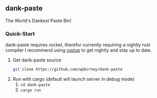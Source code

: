 ## dank-paste

The World's Dankest Paste Bin!

### Quick-Start

dank-paste requires rocket, therefor currently requiring a nightly rust compiler
I recommend using [rustup](https://www.rustup.rs/) to get nightly and stay up to date.

1. Get dank-paste source
   ```bash
   git clone https://github.com/wpbirney/dank-paste
   ```
2. Run with cargo (default will launch server in debug mode)
   1. `cd dank-paste`
   2. `cargo run`
